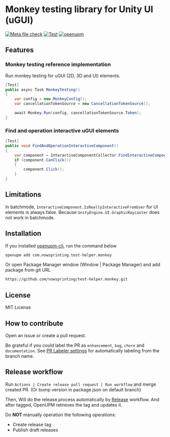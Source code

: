 # Monkey testing library for Unity UI (uGUI)

[![Meta file check](https://github.com/nowsprinting/test-helper.monkey/actions/workflows/metacheck.yml/badge.svg)](https://github.com/nowsprinting/test-helper.monkey/actions/workflows/metacheck.yml)
[![Test](https://github.com/nowsprinting/test-helper.monkey/actions/workflows/test.yml/badge.svg)](https://github.com/nowsprinting/test-helper.monkey/actions/workflows/test.yml)
[![openupm](https://img.shields.io/npm/v/com.nowsprinting.test-helper.monkey?label=openupm&registry_uri=https://package.openupm.com)](https://openupm.com/packages/com.nowsprinting.test-helper.monkey/)


## Features

### Monkey testing reference implementation

Run monkey testing for uGUI (2D, 3D and UI) elements.

```csharp
[Test]
public async Task MonkeyTesting()
{
    var config = new MonkeyConfig();
    var cancellationTokenSource = new CancellationTokenSource();

    await Monkey.Run(config, cancellationTokenSource.Token);
}
```

### Find and operation interactive uGUI elements

```csharp
[Test]
public void FindAndOperationInteractiveComponent()
{
    var component = InteractiveComponentCollector.FindInteractiveComponents().First();
    if (component.CanClick())
    {
        component.Click();
    }
}
```


## Limitations

In batchmode, `InteractiveComponent.IsReallyInteractiveFromUser` for UI elements is always false.
Because `UnityEngine.UI.GraphicRaycaster` does not work in batchmode.


## Installation

If you installed [openupm-cli](https://github.com/openupm/openupm-cli), run the command below

```bash
openupm add com.nowsprinting.test-helper.monkey
```

Or open Package Manager window (Window | Package Manager) and add package from git URL

```bash
https://github.com/nowsprinting/test-helper.monkey.git
```


## License

MIT License


## How to contribute

Open an issue or create a pull request.

Be grateful if you could label the PR as `enhancement`, `bug`, `chore` and `documentation`.
See [PR Labeler settings](.github/pr-labeler.yml) for automatically labeling from the branch name.


## Release workflow

Run `Actions | Create release pull request | Run workflow` and merge created PR.
(Or bump version in package.json on default branch)

Then, Will do the release process automatically by [Release](.github/workflows/release.yml) workflow.
And after tagged, OpenUPM retrieves the tag and updates it.

Do **NOT** manually operation the following operations:

- Create release tag
- Publish draft releases
